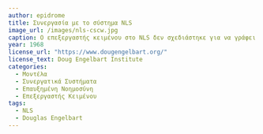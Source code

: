 ```yaml
---
author: epidrome
title: Συνεργασία με το σύστημα NLS 
image_url: /images/nls-cscw.jpg
caption: Ο επεξεργαστής κειμένου στο NLS δεν σχεδιάστηκε για να γράφει κείμενο σε αρχεία ένας χρήστης, αλλά για να συνεργάζονται πολλοί χρήστες μαζί. Η συνεργασία μπορεί να γίνει τόσο με το πληκτρολόγιο, όσο και με τις χειρονομίες από τον δείκτη του ποντικιού, καθώς και με ταυτόχρονη προβολή βίντεο από τον χρήστη, με στόχο την επαύξηση της νοημοσύνης μέσω της συνεργασίας ανθρώπων και υπολογιστών.
year: 1968 
license_url: "https://www.dougengelbart.org/"
license_text: Doug Engelbart Institute 
categories:
  - Μοντέλα 
  - Συνεργατικά Συστήματα
  - Επαυξημένη Νοημοσύνη
  - Επεξεργαστής Κειμένου
tags:
  - NLS 
  - Douglas Engelbart
---
```

